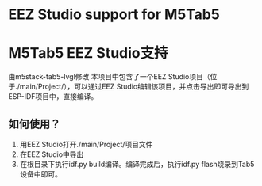 # EEZ Studio support for M5Tab5
# M5Tab5 EEZ Studio支持
由m5stack-tab5-lvgl修改
本项目中包含了一个EEZ Studio项目（位于./main/Project/），可以通过EEZ Studio编辑该项目，并点击导出即可导出到ESP-IDF项目中，直接编译。
## 如何使用？
1. 用EEZ Studio打开./main/Project/项目文件
2. 在EEZ Studio中导出
3. 在根目录下执行idf.py build编译。编译完成后，执行idf.py flash烧录到Tab5设备中即可。